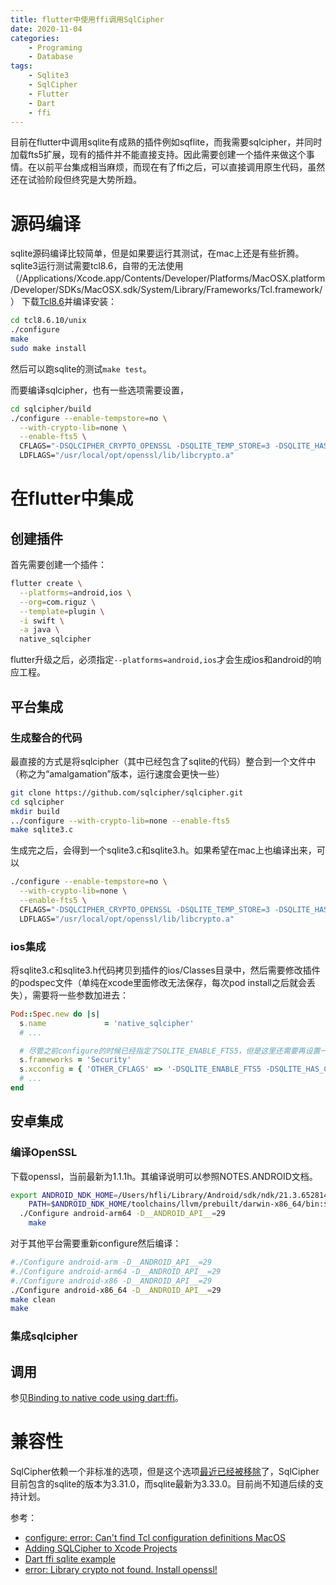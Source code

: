 ```yaml
---
title: flutter中使用ffi调用SqlCipher
date: 2020-11-04
categories:  
    - Programing
    - Database
tags:
    - Sqlite3
    - SqlCipher
    - Flutter
    - Dart
    - ffi
---
```

目前在flutter中调用sqlite有成熟的插件例如sqflite，而我需要sqlcipher，并同时加载fts5扩展，现有的插件并不能直接支持。因此需要创建一个插件来做这个事情。在以前平台集成相当麻烦，而现在有了ffi之后，可以直接调用原生代码，虽然还在试验阶段但终究是大势所趋。

<!-- more -->

# 源码编译
sqlite源码编译比较简单，但是如果要运行其测试，在mac上还是有些折腾。sqlite3运行测试需要tcl8.6，自带的无法使用（/Applications/Xcode.app/Contents/Developer/Platforms/MacOSX.platform/Developer/SDKs/MacOSX.sdk/System/Library/Frameworks/Tcl.framework/）
下载[Tcl8.6](https://www.tcl.tk/software/tcltk/download.html)并编译安装：

```bash
cd tcl8.6.10/unix
./configure
make
sudo make install
```
然后可以跑sqlite的测试`make test`。

而要编译sqlcipher，也有一些选项需要设置，

```bash
cd sqlcipher/build
./configure --enable-tempstore=no \
  --with-crypto-lib=none \
  --enable-fts5 \
  CFLAGS="-DSQLCIPHER_CRYPTO_OPENSSL -DSQLITE_TEMP_STORE=3 -DSQLITE_HAS_CODEC -I/usr/local/opt/openssl/include/" \
  LDFLAGS="/usr/local/opt/openssl/lib/libcrypto.a"
```

# 在flutter中集成
## 创建插件

首先需要创建一个插件：

```bash
flutter create \
  --platforms=android,ios \
  --org=com.riguz \
  --template=plugin \
  -i swift \
  -a java \
  native_sqlcipher
```

flutter升级之后，必须指定`--platforms=android,ios`才会生成ios和android的响应工程。


## 平台集成

### 生成整合的代码
最直接的方式是将sqlcipher（其中已经包含了sqlite的代码）整合到一个文件中（称之为“amalgamation”版本，运行速度会更快一些）

```bash
git clone https://github.com/sqlcipher/sqlcipher.git
cd sqlcipher
mkdir build
../configure --with-crypto-lib=none --enable-fts5
make sqlite3.c
```

生成完之后，会得到一个sqlite3.c和sqlite3.h。如果希望在mac上也编译出来，可以

```bash
./configure --enable-tempstore=no \
  --with-crypto-lib=none \
  --enable-fts5 \
  CFLAGS="-DSQLCIPHER_CRYPTO_OPENSSL -DSQLITE_TEMP_STORE=3 -DSQLITE_HAS_CODEC -I/usr/local/opt/openssl/include/" \
  LDFLAGS="/usr/local/opt/openssl/lib/libcrypto.a"
```

### ios集成

将sqlite3.c和sqlite3.h代码拷贝到插件的ios/Classes目录中，然后需要修改插件的podspec文件（单纯在xcode里面修改无法保存，每次pod install之后就会丢失），需要将一些参数加进去：

```ruby
Pod::Spec.new do |s|
  s.name             = 'native_sqlcipher'
  # ...

  # 尽管之前configure的时候已经指定了SQLITE_ENABLE_FTS5，但是这里还需要再设置一次才能将fts5扩展编译进去
  s.frameworks = 'Security'
  s.xcconfig = { 'OTHER_CFLAGS' => '-DSQLITE_ENABLE_FTS5 -DSQLITE_HAS_CODEC -DSQLITE_TEMP_STORE=3 -DSQLCIPHER_CRYPTO_CC -DNDEBUG' }
  # ...
end
```

## 安卓集成

### 编译OpenSSL
下载openssl，当前最新为1.1.1h。其编译说明可以参照NOTES.ANDROID文档。

```bash
export ANDROID_NDK_HOME=/Users/hfli/Library/Android/sdk/ndk/21.3.6528147
	PATH=$ANDROID_NDK_HOME/toolchains/llvm/prebuilt/darwin-x86_64/bin:$ANDROID_NDK_HOME/toolchains/arm-linux-androideabi-4.9/prebuilt/darwin-x86_64/bin:$PATH
  ./Configure android-arm64 -D__ANDROID_API__=29
	make
```

对于其他平台需要重新configure然后编译：

```bash
#./Configure android-arm -D__ANDROID_API__=29
#./Configure android-arm64 -D__ANDROID_API__=29
#./Configure android-x86 -D__ANDROID_API__=29
./Configure android-x86_64 -D__ANDROID_API__=29
make clean
make
```
### 集成sqlcipher

<!-- tbd -->

## 调用

参见[Binding to native code using dart:ffi](https://flutter.dev/docs/development/platform-integration/c-interop)。

# 兼容性
SqlCipher依赖一个非标准的选项，但是这个选项[最近已经被移除](https://discuss.zetetic.net/t/removal-of-sqlite-has-codec-compile-time-option-from-public-sqlite-code/4262)了，SqlCipher目前包含的sqlite的版本为3.31.0，而sqlite最新为3.33.0。目前尚不知道后续的支持计划。

参考：

* [configure: error: Can't find Tcl configuration definitions MacOS](https://github.com/petasis/tkdnd/issues/16)
* [Adding SQLCipher to Xcode Projects](https://www.zetetic.net/sqlcipher/ios-tutorial/)
* [Dart ffi sqlite example](https://github.com/dart-lang/sdk/blob/master/samples/ffi/sqlite/)
* [error: Library crypto not found. Install openssl!](https://github.com/sqlcipher/sqlcipher/issues/132#issuecomment-122912569)